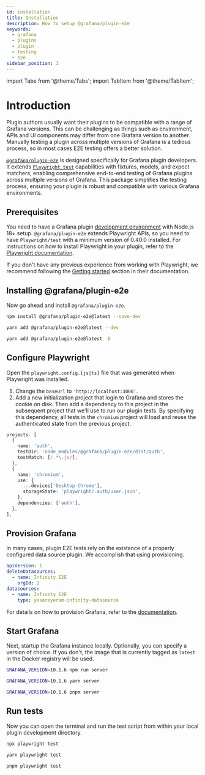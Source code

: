 ```yaml
---
id: installation
title: Installation
description: How to setup @grafana/plugin-e2e
keywords:
  - grafana
  - plugins
  - plugin
  - testing
  - e2e
sidebar_position: 1
---
```


import Tabs from '@theme/Tabs';
import TabItem from '@theme/TabItem';

# Introduction

Plugin authors usually want their plugins to be compatible with a range of Grafana versions. This can be challenging as things such as environment, APIs and UI components may differ from one Grafana version to another. Manually testing a plugin across multiple versions of Grafana is a tedious process, so in most cases E2E testing offers a better solution.

[`@grafana/plugin-e2e`](https://www.npmjs.com/package/@grafana/plugin-e2e?activeTab=readme) is designed specifically for Grafana plugin developers. It extends [`Playwright test`](https://playwright.dev/) capabilities with fixtures, models, and expect matchers, enabling comprehensive end-to-end testing of Grafana plugins across multiple versions of Grafana. This package simplifies the testing process, ensuring your plugin is robust and compatible with various Grafana environments.

## Prerequisites

You need to have a Grafana plugin [development environment](https://grafana.com/developers/plugin-tools/get-started/set-up-development-environment) with Node.js 18+ setup. `@grafana/plugin-e2e` extends Playwright APIs, so you need to have `Playwright/test` with a minimum version of 0.40.0 installed. For instructions on how to install Playwright in your plugin, refer to the [Playwright documentation](https://playwright.dev/docs/intro#installing-playwright).

If you don't have any previous experience from working with Playwright, we recommend following the [Getting started](https://playwright.dev/docs/intro) section in their documentation.

## Installing @grafana/plugin-e2e

Now go ahead and install `@grafana/plugin-e2e`.

<Tabs
defaultValue="npm">
<TabItem value="npm">

```bash
npm install @grafana/plugin-e2e@latest --save-dev
```

</TabItem>

<TabItem value="yarn">

```bash
yarn add @grafana/plugin-e2e@latest --dev
```

</TabItem>

<TabItem value="pnpm">

```bash
yarn add @grafana/plugin-e2e@latest -D
```

</TabItem>
</Tabs>

## Configure Playwright

Open the `playwright.config.[js|ts]` file that was generated when Playwright was installed.

1. Change the `baseUrl` to `'http://localhost:3000'`.
2. Add a new initialization project that login to Grafana and stores the cookie on disk. Then add a dependency to this project in the subsequent project that we'll use to run our plugin tests. By specifying this dependency, all tests in the `chromium` project will load and reuse the authenticated state from the previous project.

```ts
projects: [
  {
    name: 'auth',
    testDir: 'node_modules/@grafana/plugin-e2e/dist/auth',
    testMatch: [/.*\.js/],
  },
  {
    name: 'chromium',
    use: {
      ...devices['Desktop Chrome'],
      storageState: 'playwright/.auth/user.json',
    },
    dependencies: ['auth'],
  },
],
```

## Provision Grafana

In many cases, plugin E2E tests rely on the existance of a properly configured data source plugin. We accomplish that using provisioning.

```yml
apiVersion: 1
deleteDatasources:
  - name: Infinity E2E
    orgId: 1
datasources:
  - name: Infinity E2E
    type: yesoreyeram-infinity-datasource
```

For details on how to provision Grafana, refer to the [documentation](https://grafana.com/docs/grafana/latest/administration/provisioning/).

## Start Grafana

Next, startup the Grafana instance locally. Optionally, you can specify a version of choice. If you don't, the image that is currently tagged as `latest` in the Docker registry will be used.

<Tabs defaultValue="npm">
<TabItem value="npm">

```bash
GRAFANA_VERSION=10.1.6 npm run server
```

</TabItem>

<TabItem value="yarn">

```bash
GRAFANA_VERSION=10.1.6 yarn server
```

</TabItem>

<TabItem value="pnpm">

```bash
GRAFANA_VERSION=10.1.6 pnpm server
```

</TabItem>
</Tabs>

## Run tests

Now you can open the terminal and run the test script from within your local plugin development directory.

<Tabs
defaultValue="npm">
<TabItem value="npm">

```bash
npx playwright test
```

</TabItem>

<TabItem value="yarn">

```bash
yarn playwright test
```

</TabItem>

<TabItem value="pnpm">

```bash
pnpm playwright test
```

</TabItem>
</Tabs>
